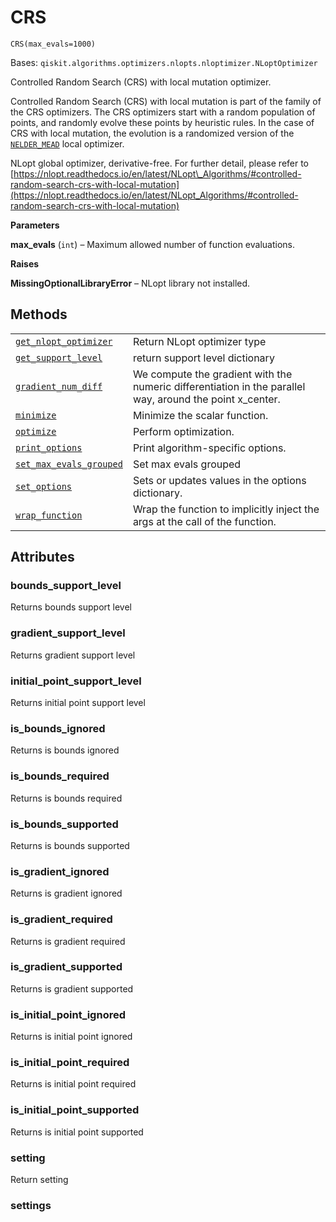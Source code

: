 # CRS

<span id="undefined" />

`CRS(max_evals=1000)`

Bases: `qiskit.algorithms.optimizers.nlopts.nloptimizer.NLoptOptimizer`

Controlled Random Search (CRS) with local mutation optimizer.

Controlled Random Search (CRS) with local mutation is part of the family of the CRS optimizers. The CRS optimizers start with a random population of points, and randomly evolve these points by heuristic rules. In the case of CRS with local mutation, the evolution is a randomized version of the [`NELDER_MEAD`](qiskit.algorithms.optimizers.NELDER_MEAD#qiskit.algorithms.optimizers.NELDER_MEAD "qiskit.algorithms.optimizers.NELDER_MEAD") local optimizer.

NLopt global optimizer, derivative-free. For further detail, please refer to [https://nlopt.readthedocs.io/en/latest/NLopt\_Algorithms/#controlled-random-search-crs-with-local-mutation](https://nlopt.readthedocs.io/en/latest/NLopt_Algorithms/#controlled-random-search-crs-with-local-mutation)

**Parameters**

**max\_evals** (`int`) – Maximum allowed number of function evaluations.

**Raises**

**MissingOptionalLibraryError** – NLopt library not installed.

## Methods

|                                                                                                                                                                                                   |                                                                                                           |
| ------------------------------------------------------------------------------------------------------------------------------------------------------------------------------------------------- | --------------------------------------------------------------------------------------------------------- |
| [`get_nlopt_optimizer`](qiskit.algorithms.optimizers.CRS.get_nlopt_optimizer#qiskit.algorithms.optimizers.CRS.get_nlopt_optimizer "qiskit.algorithms.optimizers.CRS.get_nlopt_optimizer")         | Return NLopt optimizer type                                                                               |
| [`get_support_level`](qiskit.algorithms.optimizers.CRS.get_support_level#qiskit.algorithms.optimizers.CRS.get_support_level "qiskit.algorithms.optimizers.CRS.get_support_level")                 | return support level dictionary                                                                           |
| [`gradient_num_diff`](qiskit.algorithms.optimizers.CRS.gradient_num_diff#qiskit.algorithms.optimizers.CRS.gradient_num_diff "qiskit.algorithms.optimizers.CRS.gradient_num_diff")                 | We compute the gradient with the numeric differentiation in the parallel way, around the point x\_center. |
| [`minimize`](qiskit.algorithms.optimizers.CRS.minimize#qiskit.algorithms.optimizers.CRS.minimize "qiskit.algorithms.optimizers.CRS.minimize")                                                     | Minimize the scalar function.                                                                             |
| [`optimize`](qiskit.algorithms.optimizers.CRS.optimize#qiskit.algorithms.optimizers.CRS.optimize "qiskit.algorithms.optimizers.CRS.optimize")                                                     | Perform optimization.                                                                                     |
| [`print_options`](qiskit.algorithms.optimizers.CRS.print_options#qiskit.algorithms.optimizers.CRS.print_options "qiskit.algorithms.optimizers.CRS.print_options")                                 | Print algorithm-specific options.                                                                         |
| [`set_max_evals_grouped`](qiskit.algorithms.optimizers.CRS.set_max_evals_grouped#qiskit.algorithms.optimizers.CRS.set_max_evals_grouped "qiskit.algorithms.optimizers.CRS.set_max_evals_grouped") | Set max evals grouped                                                                                     |
| [`set_options`](qiskit.algorithms.optimizers.CRS.set_options#qiskit.algorithms.optimizers.CRS.set_options "qiskit.algorithms.optimizers.CRS.set_options")                                         | Sets or updates values in the options dictionary.                                                         |
| [`wrap_function`](qiskit.algorithms.optimizers.CRS.wrap_function#qiskit.algorithms.optimizers.CRS.wrap_function "qiskit.algorithms.optimizers.CRS.wrap_function")                                 | Wrap the function to implicitly inject the args at the call of the function.                              |

## Attributes

<span id="undefined" />

### bounds\_support\_level

Returns bounds support level

<span id="undefined" />

### gradient\_support\_level

Returns gradient support level

<span id="undefined" />

### initial\_point\_support\_level

Returns initial point support level

<span id="undefined" />

### is\_bounds\_ignored

Returns is bounds ignored

<span id="undefined" />

### is\_bounds\_required

Returns is bounds required

<span id="undefined" />

### is\_bounds\_supported

Returns is bounds supported

<span id="undefined" />

### is\_gradient\_ignored

Returns is gradient ignored

<span id="undefined" />

### is\_gradient\_required

Returns is gradient required

<span id="undefined" />

### is\_gradient\_supported

Returns is gradient supported

<span id="undefined" />

### is\_initial\_point\_ignored

Returns is initial point ignored

<span id="undefined" />

### is\_initial\_point\_required

Returns is initial point required

<span id="undefined" />

### is\_initial\_point\_supported

Returns is initial point supported

<span id="undefined" />

### setting

Return setting

<span id="undefined" />

### settings
